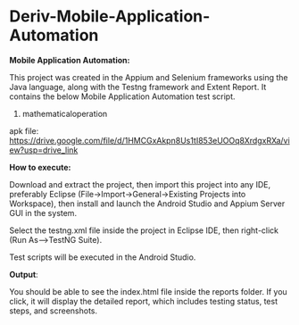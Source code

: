 # Deriv-Mobile-Application-Automation

**Mobile Application Automation:**

This project was created in the Appium and Selenium frameworks using the Java language, along with the Testng framework and Extent Report. It contains the below Mobile Application Automation test script.

1) mathematicaloperation 

apk file: https://drive.google.com/file/d/1HMCGxAkpn8Us1tI853eUOOq8XrdgxRXa/view?usp=drive_link

**How to execute:**

Download and extract the project, then import this project into any IDE, preferably Eclipse (File->Import->General->Existing Projects into Workspace), then install and launch the Android Studio and Appium Server GUI in the system.

Select the testng.xml file inside the project in Eclipse IDE, then right-click (Run As-->TestNG Suite).

Test scripts will be executed in the Android Studio.

**Output**:

You should be able to see the index.html file inside the reports folder. If you click, it will display the detailed report, which includes testing status, test steps, and screenshots.
